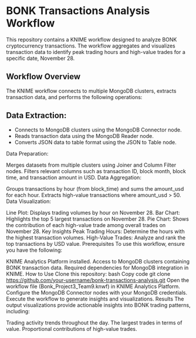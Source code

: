 # BONK Transactions Analysis Workflow

This repository contains a KNIME workflow designed to analyze BONK cryptocurrency transactions. The workflow aggregates and visualizes transaction data to identify peak trading hours and high-value trades for a specific date, November 28.

## Workflow Overview
The KNIME workflow connects to multiple MongoDB clusters, extracts transaction data, and performs the following operations:

## Data Extraction:

- Connects to MongoDB clusters using the MongoDB Connector node.
- Reads transaction data using the MongoDB Reader node.
- Converts JSON data to table format using the JSON to Table node.
  
Data Preparation:

Merges datasets from multiple clusters using Joiner and Column Filter nodes.
Filters relevant columns such as transaction ID, block month, block time, and transaction amount in USD.
Data Aggregation:

Groups transactions by hour (from block_time) and sums the amount_usd for each hour.
Extracts high-value transactions where amount_usd > 50.
Data Visualization:

Line Plot: Displays trading volumes by hour on November 28.
Bar Chart: Highlights the top 5 largest transactions on November 28.
Pie Chart: Shows the contribution of each high-value trade among overall trades on November 28.
Key Insights
Peak Trading Hours: Determine the hours with the highest transaction volumes.
High-Value Trades: Analyze and rank the top transactions by USD value.
Prerequisites
To use this workflow, ensure you have the following:

KNIME Analytics Platform installed.
Access to MongoDB clusters containing BONK transaction data.
Required dependencies for MongoDB integration in KNIME.
How to Use
Clone this repository:
bash
Copy code
git clone https://github.com/your-username/bonk-transactions-analysis.git
Open the workflow file (Bonk_Project3_Team9.knwf) in KNIME Analytics Platform.
Configure the MongoDB Connector nodes with your MongoDB credentials.
Execute the workflow to generate insights and visualizations.
Results
The output visualizations provide actionable insights into BONK trading patterns, including:

Trading activity trends throughout the day.
The largest trades in terms of value.
Proportional contributions of high-value trades.
